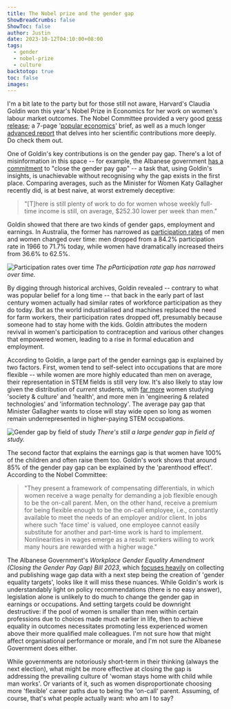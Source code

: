 ```yaml
---
title: The Nobel prize and the gender gap
ShowBreadCrumbs: false
ShowToc: false
author: Justin
date: 2023-10-12T04:10:00+08:00
tags:
  - gender
  - nobel-prize
  - culture
backtotop: true
toc: false
images:
---
```


I'm a bit late to the party but for those still not aware, Harvard's Claudia Goldin won this year's Nobel Prize in Economics for her work on women's labour market outcomes. The Nobel Committee provided a very good [press release](https://www.nobelprize.org/prizes/economic-sciences/2023/press-release/); a 7-page '[popular economics](https://www.nobelprize.org/uploads/2023/10/popular-economicsciencesprize2023.pdf)' brief, as well as a much longer [advanced report](https://www.nobelprize.org/uploads/2023/10/advanced-economicsciencesprize2023.pdf) that delves into her scientific contributions more deeply. Do check them out.

One of Goldin's key contributions is on the gender pay gap. There's a lot of misinformation in this space -- for example, the Albanese government [has a commitment](https://ministers.pmc.gov.au/gallagher/2023/gender-pay-gap-drops-lowest-level-record-under-albanese-labor-government) to "close the gender pay gap" -- a task that, using Goldin's insights, is unachievable without recognising why the gap exists in the first place. Comparing averages, such as the Minister for Women Katy Gallagher recently did, is at best naive, at worst extremely deceptive:

> "[T]here is still plenty of work to do for women whose weekly full-time income is still, on average, $252.30 lower per week than men."

Goldin showed that there are two kinds of gender gaps, employment and earnings. In Australia, the former has narrowed as [participation rates](https://www.abs.gov.au/statistics/labour/employment-and-unemployment/labour-force-australia/aug-2023) of men and women changed over time: men dropped from a 84.2% participation rate in 1966 to 71.7% today, while women have dramatically increased theirs from 36.6% to 62.5%. 

![Participation rates over time](/images/participation-oct-23.png)  *The pParticipation rate gap has narrowed over time.*

By digging through historical archives, Goldin revealed -- contrary to what was popular belief for a long time -- that back in the early part of last century women actually had similar rates of workforce participation as they do today. But as the world industrialised and machines replaced the need for farm workers, their participation rates dropped off, presumably because someone had to stay home with the kids. Goldin attributes the modern revival in women's participation to contraception and various other changes that empowered women, leading to a rise in formal education and employment.

According to Goldin, a large part of the gender earnings gap is explained by two factors. First, women tend to self-select into occupations that are more flexible -- while women are more highly educated than men on average, their representation in STEM fields is still very low. It's also likely to stay low given the distribution of *current* students, with [far more](https://www.abs.gov.au/statistics/people/people-and-communities/gender-indicators) women studying 'society & culture' and 'health', and more men in 'engineering & related technologies' and 'information technology'. The average pay gap that Minister Gallagher wants to close will stay wide open so long as women remain underrepresented in higher-paying STEM occupations.

![Gender gap by field of study](/images/current-field-of-study-oct-23.png)  *There's still a large gender gap in field of study.*

The second factor that explains the earnings gap is that women have 100% of the children and often raise them too. Goldin's work shows that around 85% of the gender pay gap can be explained by the 'parenthood effect'. According to the Nobel Committee:

> "They present a framework of compensating differentials, in which women receive a wage penalty for demanding a job flexible enough to be the on-call parent. Men, on the other hand, receive a premium for being flexible enough to be the on-call employee, i.e., constantly available to meet the needs of an employer and/or client. In jobs where such 'face time' is valued, one employee cannot easily substitute for another and part-time work is hard to implement. Nonlinearities in wages emerge as a result: workers willing to work many hours are rewarded with a higher wage."

The Albanese Government's _Workplace Gender Equality Amendment (Closing the Gender Pay Gap) Bill 2023_, which [focuses heavily](https://www.wgea.gov.au/about/our-legislation/Closing-the-gender-pay-gap-bill-2023) on collecting and publishing wage gap data with a next step being the creation of 'gender equality targets', looks like it will miss these nuances. While Goldin's work is understandably light on policy recommendations (there is no easy answer), legislation alone is unlikely to do much to change the gender gap in earnings or occupations. And setting targets could be downright destructive: if the pool of women is smaller than men within certain professions due to choices made much earlier in life, then to achieve equality in outcomes necessitates promoting less experienced women above their more qualified male colleagues. I'm not sure how that might affect organisational performance or morale, and I'm not sure the Albanese Government does either.

While governments are notoriously short-term in their thinking (always the next election), what might be more effective at closing the gap is addressing the prevailing culture of 'woman stays home with child while man works'. Or variants of it, such as women disproportionate choosing more 'flexible' career paths due to being the 'on-call' parent. Assuming, of course, that's what people actually want: who am I to say?